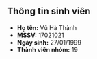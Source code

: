 ﻿## Thông tin sinh viên
* **Họ tên:** Vũ Hà Thành
* **MSSV:** 17021021
* **Ngày sinh:** 27/01/1999
* **Thành viên nhóm:** 19